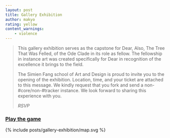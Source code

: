 ```yaml
---
layout: post
title: Gallery Exhibition
author: makyo
rating: yellow
content_warnings:
    - violence
---
```


> This gallery exhibition serves as the capstone for Dear, Also, The Tree That Was Felled, of the Ode Clade in its role as fellow. The fellowship in instance art was created specifically for Dear in recognition of the excellence it brings to the field.
>
> The Simien Fang school of Art and Design is proud to invite you to the opening of the exhibition. Location, time, and your ticket are attached to this message. We kindly request that you fork and send a non-#core/non-#tracker instance. We look forward to sharing this experience with you.
>
> *RSVP*

### [Play the game](/posts/gallery-exhibition/)

{% include posts/gallery-exhibition/map.svg %}
